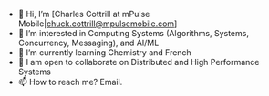 - 👋 Hi, I’m [Charles Cottrill at mPulse Mobile|chuck.cottrill@mpulsemobile.com]
- 👀 I’m interested in Computing Systems (Algorithms, Systems, Concurrency, Messaging), and AI/ML
- 🌱 I’m currently learning Chemistry and French
- 💞️ I am open to collaborate on Distributed and High Performance Systems
- 📫 How to reach me? Email.

<!---
ccottrillmpulse/ccottrillmpulse is a ✨ special ✨ repository because its `README.md` (this file) appears on your GitHub profile.
You can click the Preview link to take a look at your changes.
--->
